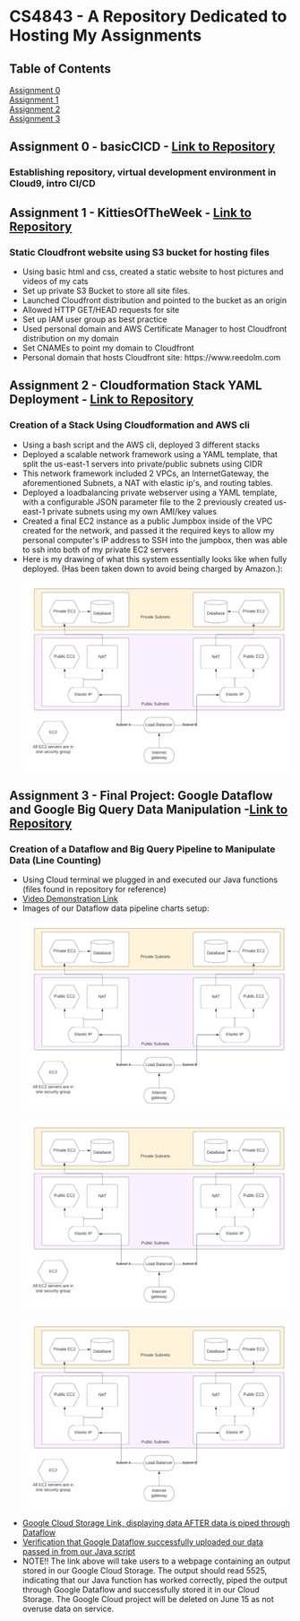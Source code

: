 # CS4843 - A Repository Dedicated to Hosting My Assignments

## Table of Contents
[Assignment 0](#Assignment0)</br>
[Assignment 1](#Assignment1)</br>
[Assignment 2](#Assignment2)</br>
[Assignment 3](#Assignment3)

## Assignment 0 - basicCICD <a name="Assignment0"></a> - <a href="https://github.com/ReedOlm/CS4843/tree/main/basicCICD">Link to Repository</a>
### Establishing repository, virtual development environment in Cloud9, intro CI/CD

## Assignment 1 - KittiesOfTheWeek <a name="Assignment1"></a> - <a href="https://github.com/ReedOlm/CS4843/tree/main/KittiesOfTheWeek">Link to Repository</a>
### Static Cloudfront website using S3 bucket for hosting files
<ul>
  <li>Using basic html and css, created a static website to host pictures and videos of my cats</li>
  <li>Set up private S3 Bucket to store all site files.</li>
  <li>Launched Cloudfront distribution and pointed to the bucket as an origin</li>
  <li>Allowed HTTP GET/HEAD requests for site</li>
  <li>Set up IAM user group as best practice</li>
  <li>Used personal domain and AWS Certificate Manager to host Cloudfront distribution on my domain</li>
  <li>Set CNAMEs to point my domain to Cloudfront</li>
  <li>Personal domain that hosts Cloudfront site: https://www.reedolm.com</li>
</ul>

## Assignment 2 - Cloudformation Stack YAML Deployment <a name="Assignment2"></a> - <a href="https://github.com/ReedOlm/CS4843/tree/main/CloudFormationDeployment">Link to Repository</a>
### Creation of a Stack Using Cloudformation and AWS cli
<ul>
  <li>Using a bash script and the AWS cli, deployed 3 different stacks</li>
  <li>Deployed a scalable network framework using a YAML template, that split the us-east-1 servers into private/public subnets using CIDR</li>
  <li>This network framework included 2 VPCs, an InternetGateway, the aforementioned Subnets, a NAT with elastic ip's, and routing tables.</li>
  <li>Deployed a loadbalancing private webserver using a YAML template, with a configurable JSON parameter file to the 2 previously created us-east-1 private subnets using my own AMI/key values</li>
  <li>Created a final EC2 instance as a public Jumpbox inside of the VPC created for the network, and passed it the required keys to allow my personal computer's IP address to SSH into the jumpbox, then was able to ssh into both of my private EC2 servers</li>
  <li>Here is my drawing of what this system essentially looks like when fully deployed. (Has been taken down to avoid being charged by Amazon.):</li>
  
  ![architectureDiagram](/CloudFormationDeployment/architectureDiagram.PNG)

</ul>

## Assignment 3 - Final Project: Google Dataflow and Google Big Query Data Manipulation <a name="Assignment3"></a> -<a href="https://github.com/ReedOlm/CS4843/tree/main/FinalProject_DataflowBigQuery">Link to Repository</a>
### Creation of a Dataflow and Big Query Pipeline to Manipulate Data (Line Counting)
<ul>
  <li>Using Cloud terminal we plugged in and executed our Java functions (files found in repository for reference)</li>
  <li><a href="https://drive.google.com/drive/folders/1J596Fjr2qEkI7WR1pLcxc1a0G233ykyX?usp=sharing">Video Demonstration Link</a></li>
  <li>Images of our Dataflow data pipeline charts setup:</li>
  
  ![architectureDiagram](/CloudFormationDeployment/architectureDiagram.PNG)
  
  ![architectureDiagram](/CloudFormationDeployment/architectureDiagram.PNG)
  
  ![architectureDiagram](/CloudFormationDeployment/architectureDiagram.PNG)
  
  <li><a href="https://console.cloud.google.com/storage/browser/_details/dataflow-cloudcomputingdataflow/linecount-00000-of-00001;tab=live_object?project=cloudcomputingdataflow">Google Cloud Storage Link, displaying data AFTER data is piped through Dataflow</a></li>
  <li><a href="https://storage.cloud.google.com/dataflow-cloudcomputingdataflow/linecount-00000-of-00001?_ga=2.228040859.-720083893.1649035167&_gac=1.258673528.1649045030.CjwKCAjwi6WSBhA-EiwA6Niok6GATVCoGJBljVJ8VtvwJfeyLIj5qKI0BZwgwkA3wEPyMWkrgm4RLhoC4RIQAvD_BwE">Verification that Google Dataflow successfully uploaded our data passed in from our Java script</a></li>
  <li>NOTE!! The link above will take users to a webpage containing an output stored in our Google Cloud Storage. The output should read 5525, indicating that our Java function has worked correctly, piped the output through Google Dataflow and successfully stored it in our Cloud Storage. The Google Cloud project will be deleted on June 15 as not overuse data on service.</li>

</ul>
